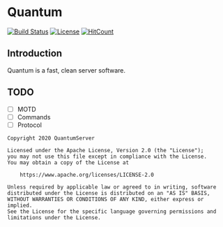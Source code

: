 # Quantum
[![Build Status](https://img.shields.io/badge/build-passing-brightgreen)](https://github.com/QuantumServer/Quantum#Quantum)
[![License](https://img.shields.io/badge/license-Apache-blue)](https://github.com/QuantumServer/Quantum/blob/master/LICENSE)
[![HitCount](http://hits.dwyl.com/QuantumServer/https://githubcom/QuantumServer/Quantum.svg)](http://hits.dwyl.com/QuantumServer/https://githubcom/QuantumServer/Quantum)

## Introduction
Quantum is a fast, clean server software.

## TODO
- [ ] MOTD
- [ ] Commands
- [ ] Protocol

```
Copyright 2020 QuantumServer

Licensed under the Apache License, Version 2.0 (the "License");
you may not use this file except in compliance with the License.
You may obtain a copy of the License at

    https://www.apache.org/licenses/LICENSE-2.0

Unless required by applicable law or agreed to in writing, software
distributed under the License is distributed on an "AS IS" BASIS,
WITHOUT WARRANTIES OR CONDITIONS OF ANY KIND, either express or implied.
See the License for the specific language governing permissions and
limitations under the License.
```

